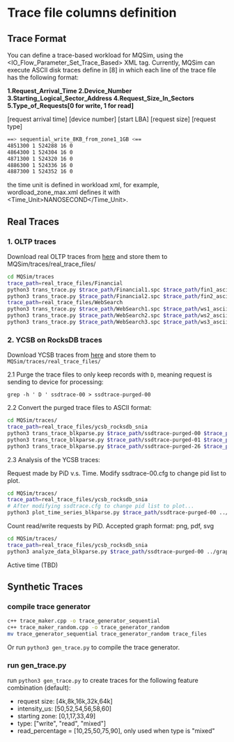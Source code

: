 # Trace file columns definition


## Trace Format

You can define a trace-based workload for MQSim, using the <IO_Flow_Parameter_Set_Trace_Based> XML tag. Currently, MQSim can execute ASCII disk traces define in [8] in which each line of the trace file has the following format:

**1.Request_Arrival_Time
2.Device_Number
3.Starting_Logical_Sector_Address
4.Request_Size_In_Sectors
5.Type_of_Requests[0 for write, 1 for read]**

[request arrival time] [device number] [start LBA] [request size] [request type]

``` bash
==> sequential_write_8KB_from_zone1_1GB <==
4851300 1 524288 16 0
4864300 1 524304 16 0
4871300 1 524320 16 0
4886300 1 524336 16 0
4887300 1 524352 16 0
```

the time unit is defined in workload xml, for example, wordload_zone_max.xml defines it with <Time_Unit>NANOSECOND</Time_Unit>.

## Real Traces

### 1. OLTP traces
Download real OLTP traces from [here](https://traces.cs.umass.edu/index.php/Storage/Storage) and store them to MQSim/traces/real_trace_files/

```bash
cd MQSim/traces
trace_path=real_trace_files/Financial
python3 trans_trace.py $trace_path/Financial1.spc $trace_path/fin1_ascii -asu 0-23
python3 trans_trace.py $trace_path/Financial2.spc $trace_path/fin2_ascii -asu 0-18
trace_path=real_trace_files/WebSearch
python3 trans_trace.py $trace_path/WebSearch1.spc $trace_path/ws1_ascii -asu 0-2
python3 trans_trace.py $trace_path/WebSearch2.spc $trace_path/ws2_ascii -asu 0-2
python3 trans_trace.py $trace_path/WebSearch3.spc $trace_path/ws3_ascii -asu 0-2
```

### 2. YCSB on RocksDB traces

Download YCSB traces from [here](http://iotta.snia.org/traces/block-io) and store them to `MQSim/traces/real_trace_files/`

2.1 Purge the trace files to only keep records with `D`, meaning request is sending to device for processing:

```
grep -h ' D ' ssdtrace-00 > ssdtrace-purged-00
```

2.2 Convert the purged trace files to ASCII format:

```bash
cd MQSim/traces/
trace_path=real_trace_files/ycsb_rocksdb_snia
python3 trans_trace_blkparse.py $trace_path/ssdtrace-purged-00 $trace_path/ssdtrace-ascii-00
python3 trans_trace_blkparse.py $trace_path/ssdtrace-purged-01 $trace_path/ssdtrace-ascii-01
python3 trans_trace_blkparse.py $trace_path/ssdtrace-purged-26 $trace_path/ssdtrace-ascii-26
```

2.3 Analysis of the YCSB traces:

Request made by PiD v.s. Time. Modify ssdtrace-00.cfg to change pid list to plot.

```bash
cd MQSim/traces/
trace_path=real_trace_files/ycsb_rocksdb_snia
# After modifying ssdtrace.cfg to change pid list to plot...
python3 plot_time_series_blkparse.py $trace_path/ssdtrace-purged-00 ../graphs/ycsb_rocksdb_00_ts_write_all.png ssdtrace.cfg
```

Count read/write requests by PiD. Accepted graph format: png, pdf, svg

```bash
cd MQSim/traces/
trace_path=real_trace_files/ycsb_rocksdb_snia
python3 analyze_data_blkparse.py $trace_path/ssdtrace-purged-00 ../graphs/ycsb_rocksdb_00 png
```

Active time (TBD)

## Synthetic Traces

### compile trace generator

```bash
c++ trace_maker.cpp -o trace_generator_sequential
c++ trace_maker_random.cpp -o trace_generator_random
mv trace_generator_sequential trace_generator_random trace_files
```

Or run `python3 gen_trace.py` to compile the trace generator.

### run gen_trace.py

run `python3 gen_trace.py` to create traces for the following feature combination (default):

- request size: [4k,8k,16k,32k,64k]
- intensity_us: [50,52,54,56,58,60]
- starting zone: [0,1,17,33,49]
- type: ["write", "read", "mixed"]
- read_percentage = [10,25,50,75,90], only used when type is "mixed"

